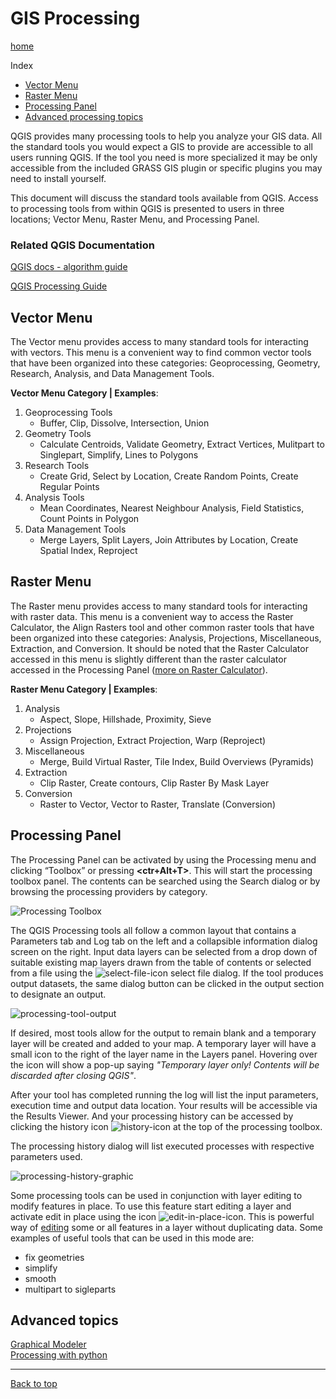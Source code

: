 # GIS Processing
[home](../README.md)

Index
* [Vector Menu](#vector-menu)
* [Raster Menu](#raster-menu)
* [Processing Panel](#processing-panel)
* [Advanced processing topics](#advanced-topics)

QGIS provides many processing tools to help you analyze your GIS data. All the standard tools you would expect a GIS to provide are accessible to all users running QGIS. If the tool you need is more specialized it may be only accessible from the included GRASS GIS plugin or specific plugins you may need to install yourself.

This document will discuss the standard tools available from QGIS. Access to processing tools from within QGIS is presented to users in three locations; Vector Menu, Raster Menu, and Processing Panel.

### Related QGIS Documentation

[QGIS docs - algorithm guide](https://docs.qgis.org/testing/en/docs/user_manual/processing_algs/index.html)

[QGIS Processing Guide]( https://docs.qgis.org/testing/en/docs/training_manual/processing/index.html)

## Vector Menu
The Vector menu provides access to many standard tools for interacting with vectors.  This menu is a convenient way to find common vector tools that have been organized into these categories: Geoprocessing, Geometry, Research, Analysis, and Data Management Tools.

**Vector Menu Category | Examples**:

1. Geoprocessing Tools
    - Buffer, Clip, Dissolve, Intersection, Union
2. Geometry Tools
    - Calculate Centroids, Validate Geometry, Extract Vertices, Mulitpart to Singlepart, Simplify, Lines to Polygons
3. Research Tools
    - Create Grid, Select by Location, Create Random Points, Create Regular Points
4. Analysis Tools
    - Mean Coordinates, Nearest Neighbour Analysis, Field Statistics, Count Points in Polygon
5. Data Management Tools
    - Merge Layers, Split Layers, Join Attributes by Location, Create Spatial Index, Reproject

## Raster Menu
The Raster menu provides access to many standard tools for interacting with raster data. This menu is a convenient way to access the Raster Calculator, the Align Rasters tool and other common raster tools that have been organized into these categories: Analysis, Projections, Miscellaneous, Extraction, and Conversion. It should be noted that the Raster Calculator accessed in this menu is slightly different than the raster calculator accessed in the Processing Panel ([more on Raster Calculator](raster-calculator.md)).

**Raster Menu Category | Examples**:

1. Analysis
    - Aspect, Slope, Hillshade, Proximity, Sieve
2. Projections
    - Assign Projection, Extract Projection, Warp (Reproject)
3. Miscellaneous
    - Merge, Build Virtual Raster, Tile Index, Build Overviews (Pyramids)
4. Extraction
    - Clip Raster, Create contours, Clip Raster By Mask Layer
5. Conversion
    - Raster to Vector, Vector to Raster, Translate (Conversion)

## Processing Panel
The Processing Panel can be activated by using the Processing menu and clicking “Toolbox” or pressing **<ctr+Alt+T>**. This will start the processing toolbox panel. The contents can be searched using the Search dialog or by browsing the processing providers by category. 

![Processing Toolbox](../images/processing-toolbox.png)

The QGIS Processing tools all follow a common layout that contains a Parameters tab and Log tab on the left and a collapsible information dialog screen on the right. Input data layers can be selected from a drop down of suitable existing map layers drawn from the table of contents or selected from a file using the ![select-file-icon](../images/select-file-icon.png) select file dialog. If the tool produces output datasets, the same dialog button can be clicked in the output section to designate an output. 

![processing-tool-output](../images/processing-toolbox-output.png)

If desired, most tools allow for the output to remain blank and a temporary layer will be created and added to your map. A temporary layer will have a small icon to the right of the layer name in the Layers panel. Hovering over the icon will show a pop-up saying *"Temporary layer only! Contents will be discarded after closing QGIS"*. 

After your tool has completed running the log will list the input parameters, execution time and output data location. Your results will be accessible via the Results Viewer. And your processing history can be accessed by clicking the history icon ![history-icon](../images/processing-history-viewer-icon.png) at the top of the processing toolbox.


The processing history dialog will list executed processes with respective parameters used. 

![processing-history-graphic](../images/processing-history.png)

Some processing tools can be used in conjunction with layer editing to modify features in place. To use this feature start editing a layer and activate edit in place using the icon ![edit-in-place-icon](../images/processing-edit-in-place-icon.png). This is powerful way of [editing](editing.md) some or all features in a layer without duplicating data. Some examples of useful tools that can be used in this mode are:
- fix geometries
- simplify
- smooth
- multipart to sigleparts

## Advanced topics
[Graphical Modeler](graphical-modeler.md)  
[Processing with python](advanced-processing.md)


---
[Back to top](#gis-processing)
